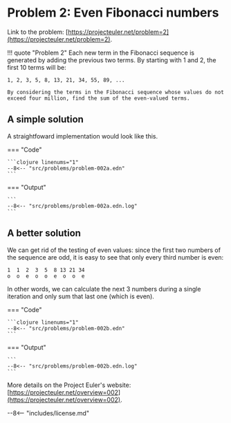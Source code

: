 # Problem 2: Even Fibonacci numbers

Link to the problem: [https://projecteuler.net/problem=2](https://projecteuler.net/problem=2).

!!! quote "Problem 2"
    Each new term in the Fibonacci sequence is generated by adding the previous two terms. By starting with 1 and 2, the first 10 terms will be:

    1, 2, 3, 5, 8, 13, 21, 34, 55, 89, ...

    By considering the terms in the Fibonacci sequence whose values do not exceed four million, find the sum of the even-valued terms.

## A simple solution

A straightfoward implementation would look like this.

=== "Code"

    ```clojure linenums="1"
    --8<-- "src/problems/problem-002a.edn"
    ```


=== "Output"

    ```
    --8<-- "src/problems/problem-002a.edn.log"
    ```

## A better solution

We can get rid of the testing of even values: since the first two numbers of the sequence are odd, it is easy to see that only every third number is even:

```
1  1  2  3  5  8 13 21 34
o  o  e  o  o  e  o  o  e
```

In other words, we can calculate the next 3 numbers during a single iteration and only sum that last one (which is even).

=== "Code"

    ```clojure linenums="1"
    --8<-- "src/problems/problem-002b.edn"
    ```

=== "Output"

    ```
    --8<-- "src/problems/problem-002b.edn.log"
    ```

More details on the Project Euler's website: [https://projecteuler.net/overview=002](https://projecteuler.net/overview=002).

--8<-- "includes/license.md"
